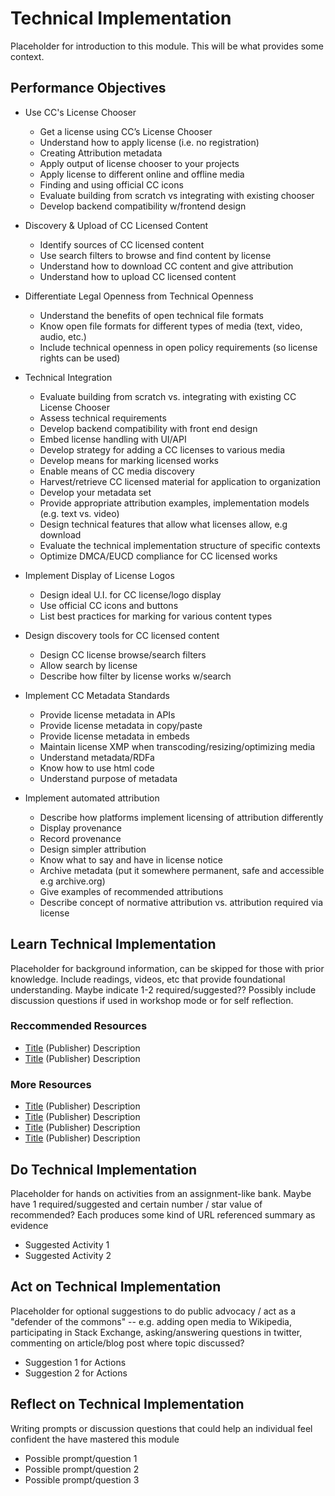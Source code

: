 # Technical Implementation

Placeholder for introduction to this module. This will be what provides some context.

## Performance Objectives

* Use CC's License Chooser
  * Get a license using CC’s License Chooser
  * Understand how to apply license (i.e. no registration)
  * Creating Attribution metadata
  * Apply output of license chooser to your projects
  * Apply license to different online and offline media
  * Finding and using official CC icons
  * Evaluate building from scratch vs integrating with existing chooser
  * Develop backend compatibility w/frontend design

* Discovery & Upload of CC Licensed Content
  * Identify sources of CC licensed content
  * Use search filters to browse and find content by license
  * Understand how to download CC content and give attribution
  * Understand how to upload CC licensed content

* Differentiate Legal Openness from Technical Openness
  * Understand the benefits of open technical file formats
  * Know open file formats for different types of media (text, video, audio, etc.)
  * Include technical openness in open policy requirements (so license rights can be used)

* Technical Integration
  * Evaluate building from scratch vs. integrating with existing CC License Chooser
  * Assess technical requirements 
  * Develop backend compatibility with front end design
  * Embed license handling with UI/API
  * Develop strategy for adding a CC licenses to various media
  * Develop means for marking licensed works
  * Enable means of CC media discovery
  * Harvest/retrieve CC licensed material for application to organization
  * Develop your metadata set
  * Provide appropriate attribution examples, implementation models (e.g. text vs. video)
  * Design technical features that allow what licenses allow, e.g download
  * Evaluate the technical implementation structure of specific contexts
  * Optimize DMCA/EUCD compliance for CC licensed works

* Implement Display of License Logos
  * Design ideal U.I. for CC license/logo display
  * Use official CC icons and buttons
  * List best practices for marking for various content types

* Design discovery tools for CC licensed content
  * Design CC license browse/search filters
  * Allow search by license
  * Describe how filter by license works w/search

* Implement CC Metadata Standards
  * Provide license metadata in APIs
  * Provide license metadata in copy/paste
  * Provide license metadata in embeds
  * Maintain license XMP when transcoding/resizing/optimizing media
  * Understand metadata/RDFa
  * Know how to use html code
  * Understand purpose of metadata

* Implement automated attribution
  * Describe how platforms implement licensing of attribution differently
  * Display provenance
  * Record provenance
  * Design simpler attribution
  * Know what to say and have in license notice
  * Archive metadata (put it somewhere permanent, safe and accessible e.g archive.org)
  * Give examples of recommended attributions
  * Describe concept of normative attribution vs. attribution required via license



## Learn Technical Implementation

Placeholder for background information, can be skipped for those with prior knowledge. Include readings, videos, etc that provide foundational understanding. Maybe indicate  1-2 required/suggested?? Possibly include discussion questions if used in workshop mode or for self reflection.

### Reccommended Resources

* [Title](http://) (Publisher) Description
* [Title](http://) (Publisher) Description

### More Resources

* [Title](http://) (Publisher) Description
* [Title](http://) (Publisher) Description
* [Title](http://) (Publisher) Description
* [Title](http://) (Publisher) Description


## Do Technical Implementation

Placeholder for hands on activities from an assignment-like bank. Maybe have 1 required/suggested and certain number / star value of recommended? Each produces some kind of URL referenced summary as evidence

* Suggested Activity 1
* Suggested Activity 2

## Act on Technical Implementation

Placeholder for optional suggestions to do public advocacy / act as a "defender of the commons"  -- e.g.  adding open media to Wikipedia, participating in Stack Exchange, asking/answering questions in twitter, commenting on article/blog post where topic discussed?

* Suggestion 1 for Actions
* Suggestion 2 for Actions

## Reflect on Technical Implementation

Writing prompts or discussion questions that could help an individual feel confident the have mastered this module

* Possible prompt/question 1
* Possible prompt/question 2
* Possible prompt/question 3

